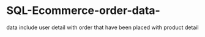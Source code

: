 # SQL-Ecommerce-order-data-
data include user detail with order that have been 
placed with product detail

